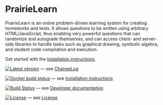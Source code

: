 
# PrairieLearn

PrairieLearn is an online problem-driven learning system for creating homeworks and tests. It allows questions to be written using arbitrary HTML/JavaScript, thus enabling very powerful questions that can randomize and autograde themselves, and can access client- and server-side libraries to handle tasks such as graphical drawing, symbolic algebra, and student code compilation and execution.

Get started with the [Installation instructions](installing.md).

[![Latest version](https://img.shields.io/github/tag/PrairieLearn/PrairieLearn.svg?label=version)](https://github.com/PrairieLearn/PrairieLearn/blob/master/ChangeLog.md) — see [ChangeLog](https://github.com/PrairieLearn/PrairieLearn/blob/master/ChangeLog.md)

[![Docker build status](https://img.shields.io/docker/automated/prairielearn/prairielearn.svg)](https://hub.docker.com/r/prairielearn/prairielearn/builds/) — see [Installation instructions](installing.md)

[![Build Status](https://img.shields.io/travis/PrairieLearn/PrairieLearn/master.svg)](https://travis-ci.org/PrairieLearn/PrairieLearn) — see [Developer documentation](dev-guide.md)

[![License](https://img.shields.io/github/license/PrairieLearn/PrairieLearn.svg)](https://github.com/PrairieLearn/PrairieLearn/blob/master/LICENSE.md) — see [License](https://github.com/PrairieLearn/PrairieLearn/blob/master/LICENSE.md)
